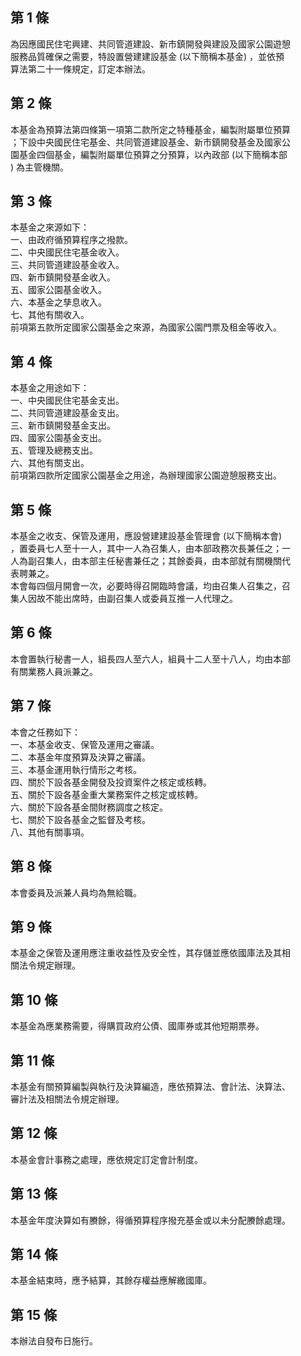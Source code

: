 第 1 條
-------
為因應國民住宅興建、共同管道建設、新市鎮開發與建設及國家公園遊憩  
服務品質確保之需要，特設置營建建設基金 (以下簡稱本基金) ，並依預  
算法第二十一條規定，訂定本辦法。

第 2 條
-------
本基金為預算法第四條第一項第二款所定之特種基金，編製附屬單位預算  
；下設中央國民住宅基金、共同管道建設基金、新市鎮開發基金及國家公  
園基金四個基金，編製附屬單位預算之分預算，以內政部 (以下簡稱本部  
) 為主管機關。

第 3 條
-------
本基金之來源如下：  
一、由政府循預算程序之撥款。  
二、中央國民住宅基金收入。  
三、共同管道建設基金收入。  
四、新市鎮開發基金收入。  
五、國家公園基金收入。  
六、本基金之孳息收入。  
七、其他有關收入。  
前項第五款所定國家公園基金之來源，為國家公園門票及租金等收入。

第 4 條
-------
本基金之用途如下：  
一、中央國民住宅基金支出。  
二、共同管道建設基金支出。  
三、新市鎮開發基金支出。  
四、國家公園基金支出。  
五、管理及總務支出。  
六、其他有關支出。  
前項第四款所定國家公園基金之用途，為辦理國家公園遊憩服務支出。

第 5 條
-------
本基金之收支、保管及運用，應設營建建設基金管理會 (以下簡稱本會)  
，置委員七人至十一人，其中一人為召集人，由本部政務次長兼任之；一  
人為副召集人，由本部主任秘書兼任之；其餘委員，由本部就有關機關代  
表聘兼之。  
本會每四個月開會一次，必要時得召開臨時會議，均由召集人召集之，召  
集人因故不能出席時，由副召集人或委員互推一人代理之。

第 6 條
-------
本會置執行秘書一人，組長四人至六人，組員十二人至十八人，均由本部  
有關業務人員派兼之。

第 7 條
-------
本會之任務如下：  
一、本基金收支、保管及運用之審議。  
二、本基金年度預算及決算之審議。  
三、本基金運用執行情形之考核。  
四、關於下設各基金開發及投資案件之核定或核轉。  
五、關於下設各基金重大業務案件之核定或核轉。  
六、關於下設各基金間財務調度之核定。  
七、關於下設各基金之監督及考核。  
八、其他有關事項。

第 8 條
-------
本會委員及派兼人員均為無給職。

第 9 條
-------
本基金之保管及運用應注重收益性及安全性，其存儲並應依國庫法及其相  
關法令規定辦理。

第 10 條
--------
本基金為應業務需要，得購買政府公債、國庫券或其他短期票券。

第 11 條
--------
本基金有關預算編製與執行及決算編造，應依預算法、會計法、決算法、  
審計法及相關法令規定辦理。

第 12 條
--------
本基金會計事務之處理，應依規定訂定會計制度。

第 13 條
--------
本基金年度決算如有賸餘，得循預算程序撥充基金或以未分配賸餘處理。

第 14 條
--------
本基金結束時，應予結算，其餘存權益應解繳國庫。

第 15 條
--------
本辦法自發布日施行。

